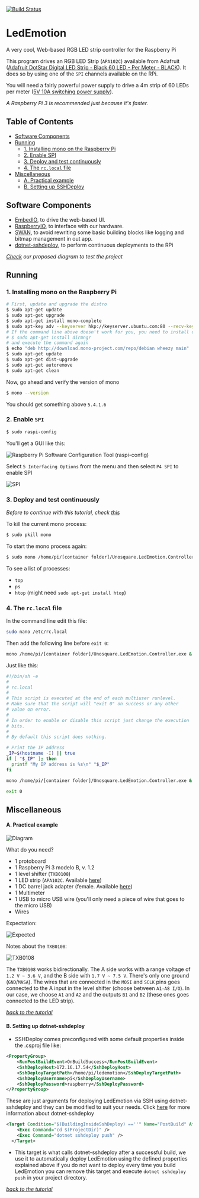 [![Build Status](https://travis-ci.org/unosquare/ledemotion.svg?branch=LedEmotion-UI)](https://travis-ci.org/unosquare/ledemotion)

# LedEmotion

A very cool, Web-based RGB LED strip controller for the Raspberry Pi

This program drives an RGB LED Strip (```APA102C```) available from Adafruit ([Adafruit DotStar Digital LED Strip - Black 60 LED - Per Meter - BLACK](https://www.adafruit.com/products/2239)). It does so by using one of the ```SPI``` channels available on the RPi.

You will need a fairly powerful power supply to drive a 4m strip of 60 LEDs per meter ([5V 10A switching power supply](https://www.adafruit.com/product/658)).

*A Raspberry Pi 3 is recommended just because it's faster.*

## Table of Contents

- [Software Components](#software-components)
- [Running](#running)
  - [1. Installing mono on the Raspberry Pi](#1-installing-mono-on-the-raspberry-pi)
  - [2. Enable SPI](#2-enable-spi)
  - [3. Deploy and test continuously](#3-deploy-and-test-continuously)
  - [4. The ```rc.local``` file](#4-the-rclocal-file)
- [Miscellaneous](#miscellaneous)
  - [A. Practical example](#a-practical-example)
  - [B. Setting up SSHDeploy](#b-setting-up-sshdeploy)

## Software Components
 - [EmbedIO](https://github.com/unosquare/embedio), to drive the web-based UI.
 - [RaspberryIO](https://github.com/unosquare/raspberryio), to interface with our hardware.
 - [SWAN](https://github.com/unosquare/swan), to avoid rewriting some basic building blocks like logging and bitmap management in out app.
 - [dotnet-sshdeploy](https://github.com/unosquare/sshdeploy), to perform continuous deployments to the RPi

*[Check](#a-practical-example) our proposed diagram to test the project*

## Running

### 1. Installing mono on the Raspberry Pi

```bash
# First, update and upgrade the distro
$ sudo apt-get update
$ sudo apt-get upgrade
$ sudo apt-get install mono-complete
$ sudo apt-key adv --keyserver hkp://keyserver.ubuntu.com:80 --recv-keys 3FA7E0328081BFF6A14DA29AA6A19B38D3D831EF
# If the command line above doesn't work for you, you need to install dirmngr:
# $ sudo apt-get install dirmngr
# and execute the command again
$ echo "deb http://download.mono-project.com/repo/debian wheezy main" | sudo tee /etc/apt/sources.list.d/mono-xamarin.list
$ sudo apt-get update
$ sudo apt-get dist-upgrade
$ sudo apt-get autoremove
$ sudo apt-get clean 
```

Now, go ahead and verify the version of mono

```bash
$ mono --version
```

You should get something above ```5.4.1.6```

### 2. Enable ```SPI```

```bash
$ sudo raspi-config
```

You'll get a GUI like this:

![Raspberry Pi Software Configuration Tool (raspi-config)](https://i.imgur.com/V4uQMYH.png)

Select  ```5 Interfacing Options``` from the menu and then select ```P4 SPI``` to enable SPI

![SPI](https://i.imgur.com/pU2ghgw.png)

### 3. Deploy and test continuously

*Before to continue with this tutorial, check [this](#b-setting-up-sshdeploy)*

To kill the current mono process: 

```bash
$ sudo pkill mono
```

To start the mono process again:

```bash
$ sudo mono /home/pi/[container folder]/Unosquare.LedEmotion.Controller.exe
```

To see a list of processes:

* ```top```
* ```ps```
* ```htop``` (might need ```sudo apt-get install htop```)

### 4. The ```rc.local``` file

In the command line edit this file:

```bash
sudo nano /etc/rc.local
```

Then add the following line before ```exit 0```:
```bash
mono /home/pi/[container folder]/Unosquare.LedEmotion.Controller.exe &
```

 Just like this:

```bash
#!/bin/sh -e
#
# rc.local
#
# This script is executed at the end of each multiuser runlevel.
# Make sure that the script will "exit 0" on success or any other
# value on error.
#
# In order to enable or disable this script just change the execution
# bits.
#
# By default this script does nothing.

# Print the IP address
_IP=$(hostname -I) || true
if [ "$_IP" ]; then
  printf "My IP address is %s\n" "$_IP"
fi

mono /home/pi/[container folder]/Unosquare.LedEmotion.Controller.exe &

exit 0
```

## Miscellaneous

#### A. Practical example

![Diagram](https://i.imgur.com/1xW8pXM.png)

What do you need?

* 1 protoboard
* 1 Raspberry Pi 3 modelo B, v. 1.2
* 1 level shifter (```TXB0108```)
* 1 LED strip (```APA102C```. Available [here](https://www.adafruit.com/product/2239))
* 1 DC barrel jack adapter (female. Available [here](https://www.sparkfun.com/products/10288))
* 1 Multimeter
* 1 USB to micro USB wire (you'll only need a piece of wire that goes to the micro USB)
* Wires

Expectation:

![Expected](https://i.imgur.com/RWH5yBr.jpg)

Notes about the ```TXB0108```:

![TXB0108](https://i.imgur.com/xF7dDmx.jpg)

The ```TXB0108``` works bidirectionally. The A side works with a range voltage of ```1.2 V ~ 3.6 V```, and the B side with ```1.7 V ~ 7.5 V```. There's only one ground (```GND```/```MASA```). The wires that are connected in the ```MOSI``` and ```SCLK``` pins goes connected to the A input in the level shifter (choose between ```A1-A8 I/O```). In our case, we choose ```A1``` and ```A2``` and the outputs ```B1``` and ```B2``` (these ones goes connected to the LED strip).

*[back to the tutorial](#running)*

#### B. Setting up dotnet-sshdeploy

* SSHDeploy comes preconfigured with some default properties inside the .csproj file like:
``` xml
<PropertyGroup>
    <RunPostBuildEvent>OnBuildSuccess</RunPostBuildEvent>
    <SshDeployHost>172.16.17.54</SshDeployHost>
    <SshDeployTargetPath>/home/pi/ledemotion</SshDeployTargetPath>
    <SshDeployUsername>pi</SshDeployUsername>
    <SshDeployPassword>raspberry</SshDeployPassword>
</PropertyGroup>
```
These are just arguments for deploying LedEmotion via SSH using dotnet-sshdeploy and they can be modified to suit your needs. Click [here](https://github.com/unosquare/sshdeploy) for more information about dotnet-sshdeploy
``` xml
<Target Condition="$(BuildingInsideSshDeploy) ==''" Name="PostBuild" AfterTargets="PostBuildEvent">
    <Exec Command="cd $(ProjectDir)" />
    <Exec Command="dotnet sshdeploy push" />
  </Target>
```
* This target is what calls dotnet-sshdeploy after a successful build, we use it to automatically deploy LedEmotion using the defined properties explained above if you do not want to deploy every time you build LedEmotion you can remove this target and execute `dotnet sshdeploy push` in your project directory.  


*[back to the tutorial](#3-deploy-and-test-continuously)*